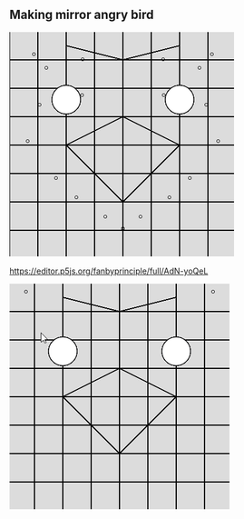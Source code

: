 ## Making mirror angry bird

![](angry_bird.png)

https://editor.p5js.org/fanbyprinciple/full/AdN-yoQeL

![](angry_bird.gif)